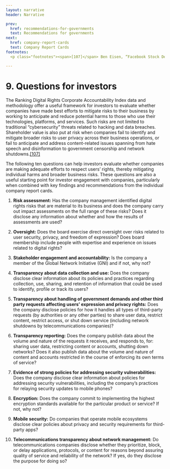 ```yaml
---
layout: narrative
header: Narrative

prev:
  href: recommendations-for-governments
  text: Recommendations for governments
next:
  href: company-report-cards
  text: Company Report Cards
footnotes: 
  <p class="footnotes"><span>[107]</span> Ben Eisen, “Facebook Stock Decline Knocks It Out of S&P 500′s Big Five,” WSJ, March 19, 2018, <a href="https://blogs.wsj.com/moneybeat/2018/03/19/facebook-stock-decline-knocks-it-out-of-sp-500s-big-five/">https://blogs.wsj.com/moneybeat/2018/03/19/facebook-stock-decline-knocks-it-out-of-sp-500s-big-five/</a>.</p>

---
```


# 9. Questions for investors

The Ranking Digital Rights Corporate Accountability Index data and methodology offer a useful framework for investors to evaluate whether companies have made best efforts to mitigate risks to their business by working to anticipate and reduce potential harms to those who use their technologies, platforms, and services. Such risks are not limited to traditional “cybersecurity” threats related to hacking and data breaches. Shareholder value is also put at risk when companies fail to identify and mitigate broader risks to user privacy across their business operations, or fail to anticipate and address content-related issues spanning from hate speech and disinformation to government censorship and network shutdowns.[[107]](#footnotes)

The following ten questions can help investors evaluate whether companies are making adequate efforts to respect users’ rights, thereby mitigating individual harms and broader business risks. These questions are also a useful starting point for investor engagement with companies, particularly when combined with key findings and recommendations from the individual company report cards.

1. **Risk assessment:** Has the company management identified digital rights risks that are material to its business and does the company carry out impact assessments on the full range of these risks? Does it disclose any information about whether and how the results of assessments are used?

2. **Oversight:** Does the board exercise direct oversight over risks related to user security, privacy, and freedom of expression? Does board membership include people with expertise and experience on issues related to digital rights?

3. **Stakeholder engagement and accountability:** Is the company a member of the Global Network Initiative (GNI) and if not, why not?

4. **Transparency about data collection and use:** Does the company disclose clear information about its policies and practices regarding collection, use, sharing, and retention of information that could be used to identify, profile or track its users?

5. **Transparency about handling of government demands and other third party requests affecting users’ expression and privacy rights:** Does the company disclose policies for how it handles all types of third-party requests (by authorities or any other parties) to share user data, restrict content, restrict access, or shut down service (including network shutdowns by telecommunications companies)?

6. **Transparency reporting:** Does the company publish data about the volume and nature of the requests it receives, and responds to, for: sharing user data, restricting content or accounts, shutting down networks? Does it also publish data about the volume and nature of content and accounts restricted in the course of enforcing its own terms of service?

7. **Evidence of strong policies for addressing security vulnerabilities:** Does the company disclose clear information about policies for addressing security vulnerabilities, including the company’s practices for relaying security updates to mobile phones?

8. **Encryption:**  Does the company commit to implementing the highest encryption standards available for the particular product or service? If not, why not?

9. **Mobile security:** Do companies that operate mobile ecosystems disclose clear policies about privacy and security requirements for third-party apps?

10. **Telecommunications transparency about network management:** Do telecommunications companies disclose whether they prioritize, block, or delay applications, protocols, or content for reasons beyond assuring quality of service and reliability of the network? If yes, do they disclose the purpose for doing so?
